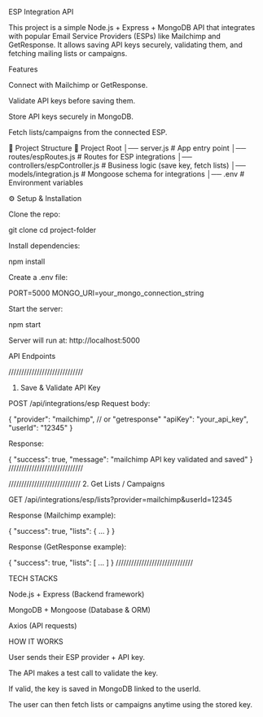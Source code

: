 ESP Integration API

This project is a simple Node.js + Express + MongoDB API that integrates with popular Email Service Providers (ESPs) like Mailchimp and GetResponse. It allows saving API keys securely, validating them, and fetching mailing lists or campaigns.

Features

Connect with Mailchimp or GetResponse.

Validate API keys before saving them.

Store API keys securely in MongoDB.

Fetch lists/campaigns from the connected ESP.

📂 Project Structure
📂 Project Root
│── server.js                 # App entry point
│── routes/espRoutes.js       # Routes for ESP integrations
│── controllers/espController.js  # Business logic (save key, fetch lists)
│── models/integration.js     # Mongoose schema for integrations
│── .env                      # Environment variables

⚙️ Setup & Installation

Clone the repo:

git clone <your-repo-url>
cd project-folder


Install dependencies:

npm install


Create a .env file:

PORT=5000
MONGO_URI=your_mongo_connection_string


Start the server:

npm start


Server will run at: http://localhost:5000


 API Endpoints

/////////////////////////////
1. Save & Validate API Key

POST /api/integrations/esp
Request body:

{
  "provider": "mailchimp",   // or "getresponse"
  "apiKey": "your_api_key",
  "userId": "12345"
}


Response:

{
  "success": true,
  "message": "mailchimp API key validated and saved"
}
/////////////////////////////


////////////////////////////
2. Get Lists / Campaigns

GET /api/integrations/esp/lists?provider=mailchimp&userId=12345

Response (Mailchimp example):

{
  "success": true,
  "lists": { ... }
}


Response (GetResponse example):

{
  "success": true,
  "lists": [ ... ]
}
//////////////////////////////


TECH STACKS

Node.js + Express (Backend framework)

MongoDB + Mongoose (Database & ORM)

Axios (API requests)



HOW IT WORKS

User sends their ESP provider + API key.

The API makes a test call to validate the key.

If valid, the key is saved in MongoDB linked to the userId.

The user can then fetch lists or campaigns anytime using the stored key.